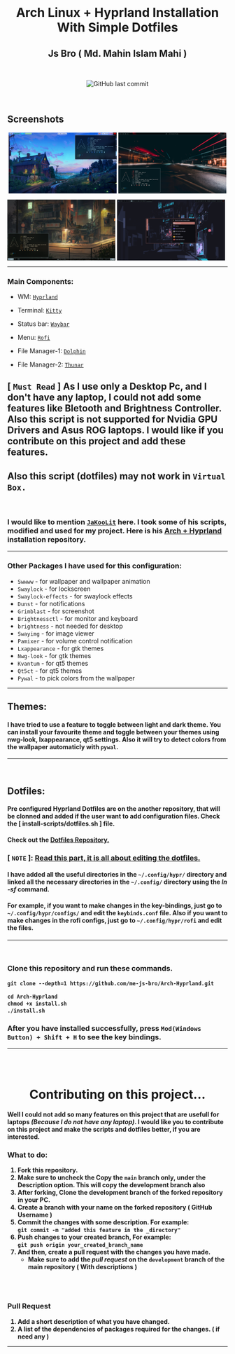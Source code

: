 <br>
<h1 align = "center"> Arch Linux + Hyprland Installation With Simple Dotfiles</h1>
<h2 align="center">Js Bro ( Md. Mahin Islam Mahi ) </h2>
<br>
<div align="center">

![GitHub last commit](https://img.shields.io/github/last-commit/me-js-bro/Arch-Hyprland?style=for-the-badge&color=b4befe)

<br>
</div>

## Screenshots
<p align="center">
    <img align="center" width="49%" src="https://github.com/me-js-bro/Screen-Shots/blob/main/arch/1.png?raw=true" /> <img align="center" width="49%" src="https://github.com/me-js-bro/Screen-Shots/blob/main/arch/2.png?raw=true" />

   <img align="center" width="49%" src="https://github.com/me-js-bro/Screen-Shots/blob/main/arch/3.png?raw=true" /> <img align="center" width="49%" src="https://github.com/me-js-bro/Screen-Shots/blob/main/arch/4.png?raw=true" />
</p>

<hr>

### Main Components:

- WM: [`Hyprland`](https://hyprland.org/)

- Terminal: [`Kitty`](https://sw.kovidgoyal.net/kitty/)
 
- Status bar: [`Waybar`](https://github.com/Alexays/Waybar)

- Menu: [`Rofi`](https://github.com/davatorium/rofi)

- File Manager-1: [`Dolphin`](https://github.com/KDE/dolphin)

- File Manager-2: [`Thunar`](https://docs.xfce.org/xfce/thunar/start)

## [ `Must Read` ] As I use only a Desktop Pc, and I don't have any laptop, I could not add some features like Bletooth and Brightness Controller. Also this script is not supported for Nvidia GPU Drivers and Asus ROG laptops. I would like if you contribute on this project and add these features.
## Also this script (dotfiles) may not work in `Virtual Box.`
<br>

### I would like to mention [`JaKooLit`](https://github.com/JaKooLit) here. I took some of his scripts, modified and used for my project. Here is his [Arch + Hyprland](https://github.com/JaKooLit/Arch-Hyprland) installation repository. <hr>


### Other Packages I have used for this configuration:

- `Swwww` - for wallpaper and wallpaper animation
- `Swaylock` - for lockscreen
- `Swaylock-effects` - for swaylock effects
- `Dunst` - for notifications
- `Grimblast` - for screenshot
- `Brightnessctl`  - for monitor and keyboard
- `brightness` - not needed for desktop
- `Swayimg` - for image viewer 
- `Pamixer` - for volume control notification
- `Lxappearance` - for gtk themes
- `Nwg-look` - for gtk themes
- `Kvantum` - for qt5 themes
- `Qt5ct` - for qt5 themes
- `Pywal` - to pick colors from the wallpaper
 <hr>

## Themes:
#### I have tried to use a feature to toggle between light and dark theme. You can install your favourite theme and toggle between your themes using <b> nwg-look, lxappearance, qt5 settings. Also it will try to detect colors from the wallpaper automaticly with `pywal`.
<hr>
<br>

## Dotfiles:
<h4>Pre configured Hyprland Dotfiles are on the another repository, that will be clonned and added if the user want to add configuration files. Check the [ install-scripts/dotfiles.sh ] file. </h4>

#### Check out the [ Dotfiles Repository. ](https://github.com/me-js-bro/Hyprland-Dots-01)

### [ `NOTE` ]: <u> Read this part, it is all about editing the dotfiles. </u>

#### I have added all the useful directories in the `~/.config/hypr/` directory and linked all the necessary directories in the `~/.config/` directory using the <i>ln -sf </i> command.
#### For example, if you want to make changes in the key-bindings, just go to `~/.config/hypr/configs/` and edit the `keybinds.conf` file. Also if you want to make changes in the rofi configs, just go to `~/.config/hypr/rofi` and edit the files.
<hr>
<br>


### Clone this repository and run these commands.

```
git clone --depth=1 https://github.com/me-js-bro/Arch-Hyprland.git
```

```
cd Arch-Hyprland
chmod +x install.sh
./install.sh
```

### After you have installed successfully, press ` Mod(Windows Button) + Shift + H ` to see the key bindings.
<hr>
<br>

<br>


 <h1 align="center">Contributing on this project...</h1>
<h4>Well I could not add so many features on this project that are usefull for laptops <b><i>(Because I do not have any laptop)</i></b>. I would like you to contribute on this project and make the scripts and dotfiles better, if you are interested.</h4>

 ### What to do:

1) Fork this repository.
2) Make sure to uncheck the Copy the `main` branch only, under the Description option. This will copy the development branch also
3) After forking, Clone the development branch of the forked repository in your PC.
4) Create a branch with your name on the forked repository ( GitHub Username )
5) Commit the changes with some description. For example:<br>
    `git commit -m "added this feature in the _directory"`
6) Push changes to your created branch, For example: <br>
    `git push origin your_created_branch_name`
7) And then, create a pull request with the changes you have made.
    - Make sure to add the <i> pull request </i> on the `development` branch of the main repository ( With descriptions )

<br>
<br>

### Pull Request
1) Add a short description of what you have changed.
2) A list of the dependencies of packages required for the changes. ( if need any )


<hr>
